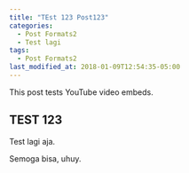 ```yaml
---
title: "TEst 123 Post123"
categories:
  - Post Formats2
  - Test lagi
tags:
  - Post Formats2
last_modified_at: 2018-01-09T12:54:35-05:00
---
```


This post tests YouTube video embeds.

## TEST 123 ##
Test lagi aja. 

Semoga bisa, uhuy.

